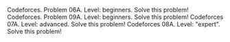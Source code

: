Codeforces. Problem 06A. Level: beginners. Solve this problem!
Codeforces. Problem 09A. Level: beginners. Solve this problem!
Codeforces 07A. Level: advanced. Solve this problem!
Codeforces  08A. Level: "expert". Solve this problem!
